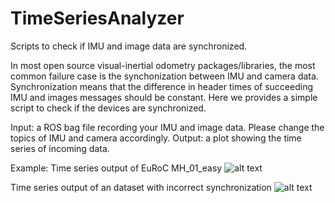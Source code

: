 # TimeSeriesAnalyzer
Scripts to check if IMU and image data are synchronized.

In most open source visual-inertial odometry packages/libraries, the most common failure case is the synchonization between IMU and camera data. Synchronization means that the difference in header times of succeeding IMU and images messages should be constant. Here we provides a simple script to check if the devices are synchronized.

Input: a ROS bag file recording your IMU and image data. Please change the topics of IMU and camera accordingly.
Output: a plot showing the time series of incoming data.

Example:
Time series output of EuRoC MH_01_easy
![alt text](https://github.com/jason2718/TimeSeriesAnalyzer/master/Example/EuRoC_time_series.png)

Time series output of an dataset with incorrect synchronization 
![alt text](https://github.com/jason2718/TimeSeriesAnalyzer/master/Example/Incorrect_Synchronization.png)
